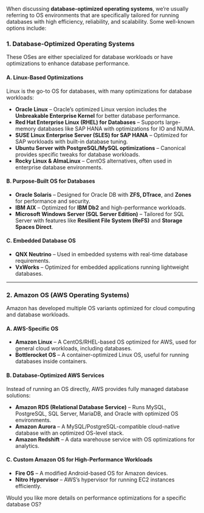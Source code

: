 When discussing **database-optimized operating systems**, we’re usually referring to OS environments that are specifically tailored for running databases with high efficiency, reliability, and scalability. Some well-known options include:

### **1. Database-Optimized Operating Systems**
These OSes are either specialized for database workloads or have optimizations to enhance database performance.

#### **A. Linux-Based Optimizations**
Linux is the go-to OS for databases, with many optimizations for database workloads:
- **Oracle Linux** – Oracle’s optimized Linux version includes the **Unbreakable Enterprise Kernel** for better database performance.
- **Red Hat Enterprise Linux (RHEL) for Databases** – Supports large-memory databases like SAP HANA with optimizations for IO and NUMA.
- **SUSE Linux Enterprise Server (SLES) for SAP HANA** – Optimized for SAP workloads with built-in database tuning.
- **Ubuntu Server with PostgreSQL/MySQL optimizations** – Canonical provides specific tweaks for database workloads.
- **Rocky Linux & AlmaLinux** – CentOS alternatives, often used in enterprise database environments.

#### **B. Purpose-Built OS for Databases**
- **Oracle Solaris** – Designed for Oracle DB with **ZFS, DTrace**, and **Zones** for performance and security.
- **IBM AIX** – Optimized for **IBM Db2** and high-performance workloads.
- **Microsoft Windows Server (SQL Server Edition)** – Tailored for SQL Server with features like **Resilient File System (ReFS)** and **Storage Spaces Direct**.

#### **C. Embedded Database OS**
- **QNX Neutrino** – Used in embedded systems with real-time database requirements.
- **VxWorks** – Optimized for embedded applications running lightweight databases.

---

### **2. Amazon OS (AWS Operating Systems)**
Amazon has developed multiple OS variants optimized for cloud computing and database workloads.

#### **A. AWS-Specific OS**
- **Amazon Linux** – A CentOS/RHEL-based OS optimized for AWS, used for general cloud workloads, including databases.
- **Bottlerocket OS** – A container-optimized Linux OS, useful for running databases inside containers.

#### **B. Database-Optimized AWS Services**
Instead of running an OS directly, AWS provides fully managed database solutions:
- **Amazon RDS (Relational Database Service)** – Runs MySQL, PostgreSQL, SQL Server, MariaDB, and Oracle with optimized OS environments.
- **Amazon Aurora** – A MySQL/PostgreSQL-compatible cloud-native database with an optimized OS-level stack.
- **Amazon Redshift** – A data warehouse service with OS optimizations for analytics.

#### **C. Custom Amazon OS for High-Performance Workloads**
- **Fire OS** – A modified Android-based OS for Amazon devices.
- **Nitro Hypervisor** – AWS’s hypervisor for running EC2 instances efficiently.

Would you like more details on performance optimizations for a specific database OS?
